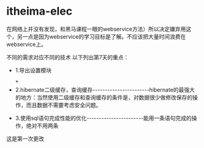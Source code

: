 # itheima-elec
在网络上并没有发现，和黑马课程一眼的webservice方法）所以决定嫌弃用这个，另一点是因为webservice的学习目标是了解。不应该把大量时间浪费在webservice上。
 
不同的需求对应不同的技术
以下列出第7天的重点：
 * 1.导出设置模块</p>*
 * 2.hibernate二级缓存，查询缓存-----------------------hibernate的最强大的地方：当然使用二级缓存和查询缓存的条件是，对数据很少做修改保存的操作，而且数据不需要考虑安全问题。</p>
 * 3.使用sql语句完成性能的优化-----------------------能用一条语句完成的操作，绝对不用两条</p>

这是第一次更改
